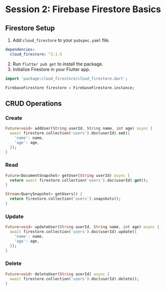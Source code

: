 # Session 2: Firebase Firestore Basics 

## Firestore Setup
1. Add `cloud_firestore` to your `pubspec.yaml` file.

```yaml
dependencies:
  cloud_firestore: ^3.1.5
```

2. Run `flutter pub get` to install the package.
3. Initialize Firestore in your Flutter app.

```dart
import 'package:cloud_firestore/cloud_firestore.dart';

FirebaseFirestore firestore = FirebaseFirestore.instance;
```

## CRUD Operations

### Create
```dart
Future<void> addUser(String userId, String name, int age) async {
  await firestore.collection('users').doc(userId).set({
    'name': name,
    'age': age,
  });
}
```

### Read
```dart
Future<DocumentSnapshot> getUser(String userId) async {
  return await firestore.collection('users').doc(userId).get();
}

Stream<QuerySnapshot> getUsers() {
  return firestore.collection('users').snapshots();
}
```

### Update
```dart
Future<void> updateUser(String userId, String name, int age) async {
  await firestore.collection('users').doc(userId).update({
    'name': name,
    'age': age,
  });
}
```

### Delete
```dart
Future<void> deleteUser(String userId) async {
  await firestore.collection('users').doc(userId).delete();
}
```